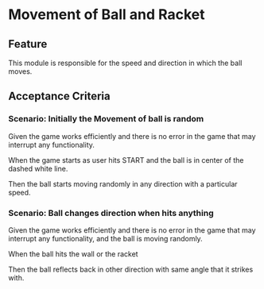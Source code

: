 # Movement of Ball and Racket

## Feature

This module is responsible for the speed and direction
in which the ball moves.

## Acceptance Criteria

### Scenario: Initially the Movement of ball is random

Given the game works efficiently and there is no error in
the game that may interrupt any functionality.

When the game starts as user hits START
and the ball is in center of the dashed white line.

Then the ball starts moving randomly in
any direction with a particular speed.

### Scenario: Ball changes direction when hits anything

Given the game works efficiently and there is no error
in the game that may interrupt any functionality,
and the ball is moving randomly.

When the ball hits the wall or the racket

Then the ball reflects back in other direction
with same angle that it strikes with.
